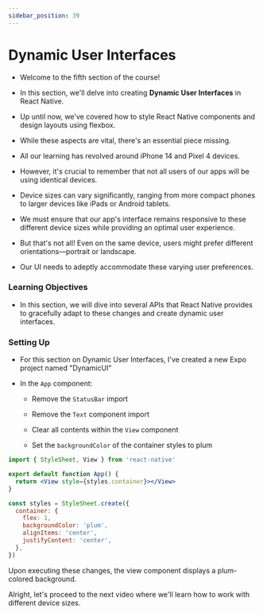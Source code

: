 ```yaml
---
sidebar_position: 39
---
```


# Dynamic User Interfaces

- Welcome to the fifth section of the course!

- In this section, we'll delve into creating **Dynamic User Interfaces** in React Native.

- Up until now, we've covered how to style React Native components and design layouts using flexbox.

- While these aspects are vital, there's an essential piece missing.

- All our learning has revolved around iPhone 14 and Pixel 4 devices.

- However, it's crucial to remember that not all users of our apps will be using identical devices.

- Device sizes can vary significantly, ranging from more compact phones to larger devices like iPads or Android tablets.

- We must ensure that our app's interface remains responsive to these different device sizes while providing an optimal user experience.

- But that's not all! Even on the same device, users might prefer different orientations—portrait or landscape.

- Our UI needs to adeptly accommodate these varying user preferences.

### Learning Objectives

- In this section, we will dive into several APIs that React Native provides to gracefully adapt to these changes and create dynamic user interfaces.

### Setting Up

- For this section on Dynamic User Interfaces, I've created a new Expo project named "DynamicUI"

- In the `App` component:

  - Remove the `StatusBar` import

  - Remove the `Text` component import

  - Clear all contents within the `View` component

  - Set the `backgroundColor` of the container styles to plum

```jsx
import { StyleSheet, View } from 'react-native'

export default function App() {
  return <View style={styles.container}></View>
}

const styles = StyleSheet.create({
  container: {
    flex: 1,
    backgroundColor: 'plum',
    alignItems: 'center',
    justifyContent: 'center',
  },
})
```

Upon executing these changes, the view component displays a plum-colored background.

Alright, let's proceed to the next video where we'll learn how to work with different device sizes.
